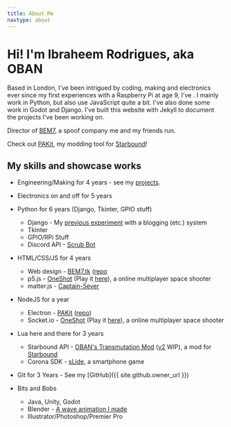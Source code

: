 ```yaml
---
title: About Me
navtype: about
---
```


# Hi! I'm Ibraheem Rodrigues, aka OBAN

Based in London, I've been intrigued by coding, making and electronics ever since my first experiences with a Raspberry Pi at age 9, I've . I mainly work in Python, but also use JavaScript quite a bit. I've also done some work in Godot and Django. I've built this website with Jekyll to document the projects I've been working on.

Director of [BEM7](https://bem7.tk), a spoof company me and my friends run.

Check out [PAKit](https://pakit.cf), my modding tool for [Starbound](https://playstarbound.com/)!

## My skills and showcase works

- Engineering/Making for 4 years - see my [projects](/projects).
- Electronics on and off for 5 years

- Python for 6 years (Django, Tkinter, GPIO stuff)
  - Django - My [previous experiment](https://github.com/IbraheemR/ibraheem_website_app) with a blogging (etc.) system
  - Tkinter
  - GPIO/RPi Stuff
  - Discord API - [Scrub Bot](https://github.com/IbraheemR/scrub-bot)
- HTML/CSS/JS for 4 years
  - Web design - [BEM7.tk](https://bem7.tk) ([repo](https://github.com/IbraheemR/bem7.tk)
  - p5.js - [OneShot](https://repl.it/talk/challenge/One-Shot/5329) (Play it [here](https://oneshot--ibraheemrodrigues.repl.co/)), a online multiplayer space shooter
  - matter.js - [Captain-5ever](https://github.com/IbraheemR/captain-5ever)
- NodeJS for a year
  - Electron - [PAKit](https://pakit.cf) ([repo](https://github.com/IbraheemR/PAKit))
  - Socket.io - [OneShot](https://repl.it/talk/challenge/One-Shot/5329) (Play it [here](https://oneshot--ibraheemrodrigues.repl.co/)), a online multiplayer space shooter
- Lua here and there for 3 years
  - Starbound API - [OBAN's Transmutation Mod](https://steamcommunity.com/sharedfiles/filedetails/?id=754336641) ([v2](https://github.com/IbraheemR/oban_transumutation_mod) WIP), a mod for [Starbound](https://playstarbound.com/)
  - Corona SDK - [sLide](https://github.com/IbraheemR/sLide), a smartphone game
- Git for 3 Years - See my [GitHub]({{ site.github.owner_url }})

- Bits and Bobs
  - Java, Unity, Godot
  - Blender - [A wave animation I made](https://youtu.be/-v1MYRG6mrg)
  - Illustrator/Photoshop/Premier Pro

<!-- ## School stuff

- GCSE Design and Technology - Resistant Materials
- GCSE Computer Science -->